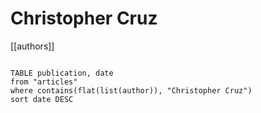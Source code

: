 # Christopher Cruz

[[authors]]

```dataview

TABLE publication, date
from "articles"
where contains(flat(list(author)), "Christopher Cruz")
sort date DESC

```
